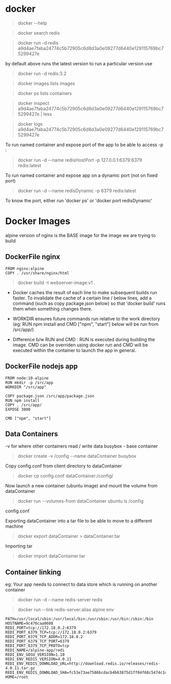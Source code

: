 # docker

> docker --help

> docker search redis

> docker run -d redis
a9d4ae7faba24774c5b72905c6d8d3a0e09277d6440e129115769bc75299427e

by default above runs the latest version
to run a particular version use

> docker run -d redis:3.2

> docker images
lists images

> docker ps 
lists containers

> docker inspect a9d4ae7faba24774c5b72905c6d8d3a0e09277d6440e129115769bc75299427e | less

> docker logs a9d4ae7faba24774c5b72905c6d8d3a0e09277d6440e129115769bc75299427e

To run named container and expose port of the app to be able to access -p <host-port>:<container-port>
> docker run -d --name redisHostPort -p 127.0.0.1:6379:6379 redis:latest

To run named container and expose app on a dynamic port (not on fixed port)
> docker run -d --name redisDynamic -p 6379 redis:latest

To know the port, either run 'docker ps' or 'docker port redisDynamic'


# Docker Images

alpine version of nginx is the BASE image for the image  we are trying to build

## DockerFile nginx
```
FROM nginx:alpine
COPY . /usr/share/nginx/html
```

> docker build -t webserver-image:v1 .


- Docker caches the result of each line to make subsequent builds run faster. To invalidate the cache of a certain line / below lines, add a command (such as copy package.json below) so that 'docker build' runs them when something changes there.

- WORKDIR ensures future commands run relative to the work directory (eg: RUN npm install and CMD ["npm", "start"] below will be run from /src/app/)

- Difference b/w RUN and CMD : RUN is executed during building the image. CMD can be overriden using docker run and CMD will be executed within the container to launch the app in general.

## DockerFile nodejs app
```
FROM node:10-alpine
RUN mkdir -p /src/app
WORKDIR "/src/app"

COPY package.json /src/app/package.json 
RUN npm install
COPY . /src/app/
EXPOSE 3000

CMD ["npm", "start"]
```

## Data Containers

-v for where other containers read / write data
busybox - base container 

> docker create -v /config --name dataContainer busybox

Copy config.conf from client directory to dataContainer

> docker cp config.conf dataContainer:/config/

Now launch a new container (ubuntu image) and mount the volume from dataContainer

> docker run --volumes-from dataContainer ubuntu ls /config

config.conf

Exporting dataContainer into a tar file to be able to move to a  different machine

> docker export dataContainer > dataContainer.tar

Importing tar

> docker import dataContainer.tar

## Container linking

eg: Your app needs to connect to data store which is running on another container

> docker run -d --name redis-server redis

> docker run --link redis-server:alias alpine env
```
PATH=/usr/local/sbin:/usr/local/bin:/usr/sbin:/usr/bin:/sbin:/bin
HOSTNAME=9c470caa0608
REDI_PORT=tcp://172.18.0.2:6379
REDI_PORT_6379_TCP=tcp://172.18.0.2:6379
REDI_PORT_6379_TCP_ADDR=172.18.0.2
REDI_PORT_6379_TCP_PORT=6379
REDI_PORT_6379_TCP_PROTO=tcp
REDI_NAME=/alpine-app/redi
REDI_ENV_GOSU_VERSION=1.10
REDI_ENV_REDIS_VERSION=4.0.11
REDI_ENV_REDIS_DOWNLOAD_URL=http://download.redis.io/releases/redis-4.0.11.tar.gz
REDI_ENV_REDIS_DOWNLOAD_SHA=fc53e73ae7586bcdacb4b63875d1ff04f68c5474c1ddeda78f00e5ae2eed1bbb
HOME=/root
```
